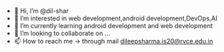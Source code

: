 - 👋 Hi, I’m @dil-shar
- 👀 I’m interested in web development,android development,DevOps,AI
- 🌱 I’m currently learning android development and web development
- 💞️ I’m looking to collaborate on ...
- 📫 How to reach me -> through mail dileepsharma.is20@rvce.edu.in

<!---
dil-shar/dil-shar is a ✨ special ✨ repository because its `README.md` (this file) appears on your GitHub profile.
You can click the Preview link to take a look at your changes.
--->
